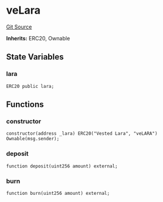 # veLara
[Git Source](https://github.com-VargaElod23/Lara-staking/liquid-staking/blob/93907a3b8fb9a6839cf7eb3e681388f7e558b230/contracts/veLara.sol)

**Inherits:**
ERC20, Ownable


## State Variables
### lara

```solidity
ERC20 public lara;
```


## Functions
### constructor


```solidity
constructor(address _lara) ERC20("Vested Lara", "veLARA") Ownable(msg.sender);
```

### deposit


```solidity
function deposit(uint256 amount) external;
```

### burn


```solidity
function burn(uint256 amount) external;
```

